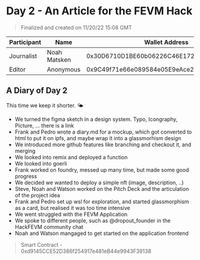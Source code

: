 # Day 2 - An Article for the FEVM Hack

> Finalized and created on 11/20/22 15:08 GMT

| Participant | Name | Wallet Address |
| ----------- | ----------- | ----------- |
| Journalist | Noah Matsken | 0x30D6710D1BE60b06226C46E172B11d37C0A82cfa |
| Editor | Anonymous | 0x9C49f71e66e089584e05E9eAce2C6caD783E9fE4 |


## A Diary of Day 2

This time we keep it shorter. 🌤️

+ We turned the figma sketch in a design system. Typo, Icongraphy, Picture, ... there is a link
+ Frank and Pedro wrote a diary.md for a mockup, which got converted to html to put it on ipfs, 
and maybe wrap it into a glassmorhism design
+ We introduced more github features like branching and checkout it, and merging
+ We looked into remix and deployed a function
+ We looked into goerli
+ Frank worked on foundry, messed up many time, but made some good progress
+ We decided we wanted to deploy a simple nft (image, description, ..)
+ Steve, Noah and Watson worked on the Pitch Deck and the articulation of the project idea
+ Frank and Pedro set up wsl for exploration, and started glassmorphism as a card, 
but realised it was too time intensive
+ We went struggled with the FEVM Application
+ We spoke to different people, such as @dropout_founder in the HackFEVM community chat
+ Noah and Watson mangaged to get started on the application frontend

> Smart Contract - 0xd9145CCE52D386f254917e481eB44e9943F39138
